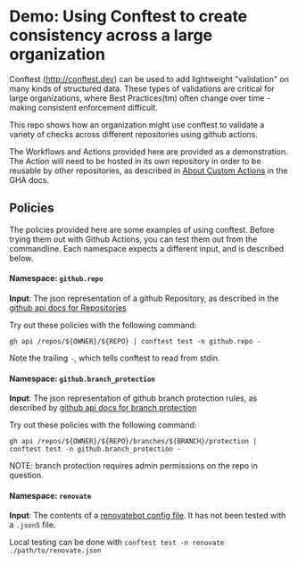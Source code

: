 # Demo: Using Conftest to create consistency across a large organization

Conftest (http://conftest.dev) can be used to add lightweight "validation" on
many kinds of structured data. These types of validations are critical for large
organizations, where Best Practices(tm) often change over time - making
consistent enforcement difficult.

This repo shows how an organization might use conftest to validate a variety of
checks across different repositories using github actions.

The Workflows and Actions provided here are provided as a demonstration. The
Action will need to be hosted in its own repository in order to be reusable by
other repositories, as described in [About Custom
Actions](https://docs.github.com/en/actions/creating-actions/about-custom-actions#choosing-a-location-for-your-action) in the GHA docs.

## Policies

The policies provided here are some examples of using conftest. Before trying
them out with Github Actions, you can test them out from the commandline. Each
namespace expects a different input, and is described below.

#### Namespace: `github.repo`

**Input**: The json representation of a github Repository, as described in the
[github api docs for
Repositories](https://docs.github.com/en/rest/repos/repos?apiVersion=2022-11-28#get-a-repository)

Try out these policies with the following command:

```
gh api /repos/${OWNER}/${REPO} | conftest test -n github.repo -
```

Note the trailing `-`, which tells conftest to read from stdin.

#### Namespace: `github.branch_protection`

**Input**: The json representation of github branch protection rules, as
described by [github api docs for
branch protection](https://docs.github.com/en/rest/branches/branch-protection?apiVersion=2022-11-28#get-branch-protection)

Try out these policies with the following command:

```
gh api /repos/${OWNER}/${REPO}/branches/${BRANCH}/protection | conftest test -n github.branch_protection -
```

NOTE: branch protection requires admin permissions on the repo in question.

#### Namespace: `renovate`

**Input**: The contents of a [renovatebot config
file](https://docs.renovatebot.com/configuration-options/). It has not been
tested with a `.json5` file.

Local testing can be done with `conftest test -n renovate
./path/to/renovate.json`
